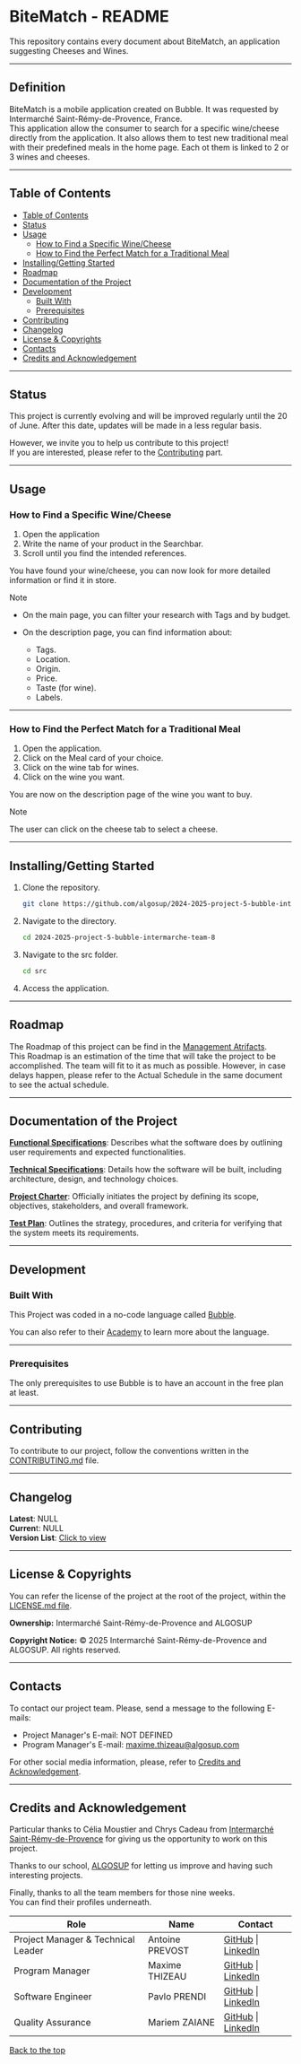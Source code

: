 # BiteMatch - README <!-- omit in toc -->

This repository contains every document about BiteMatch, an application suggesting Cheeses and Wines.

---

## Definition <!-- omit in toc -->

BiteMatch is a mobile application created on Bubble. It was requested by Intermarché Saint-Rémy-de-Provence, France. \
This application allow the consumer to search for a specific wine/cheese directly from the application. It also allows them to test new traditional meal with their predefined meals in the home page. Each ot them is linked to 2 or 3 wines and cheeses.

---

## Table of Contents

- [Table of Contents](#table-of-contents)
- [Status](#status)
- [Usage](#usage)
  - [How to Find a Specific Wine/Cheese](#how-to-find-a-specific-winecheese)
  - [How to Find the Perfect Match for a Traditional Meal](#how-to-find-the-perfect-match-for-a-traditional-meal)
- [Installing/Getting Started](#installinggetting-started)
- [Roadmap](#roadmap)
- [Documentation of the Project](#documentation-of-the-project)
- [Development](#development)
  - [Built With](#built-with)
  - [Prerequisites](#prerequisites)
- [Contributing](#contributing)
- [Changelog](#changelog)
- [License \& Copyrights](#license--copyrights)
- [Contacts](#contacts)
- [Credits and Acknowledgement](#credits-and-acknowledgement)

---

## Status

This project is currently evolving and will be improved regularly until the 20 of June. After this date, updates will be made in a less regular basis.

However, we invite you to help us contribute to this project! \
If you are interested, please refer to the [Contributing](#contributing) part.

---

## Usage

### How to Find a Specific Wine/Cheese

1. Open the application
2. Write the name of your product in the Searchbar.
3. Scroll until you find the intended references.

You have found your wine/cheese, you can now look for more detailed information or find it in store.

> [!NOTE]
>
> - On the main page, you can filter your research with Tags and by budget.
> - On the description page, you can find information about:
>
>   - Tags.
>   - Location.
>   - Origin.
>   - Price.
>   - Taste (for wine).
>   - Labels.

---

### How to Find the Perfect Match for a Traditional Meal

1. Open the application.
2. Click on the Meal card of your choice.
3. Click on the wine tab for wines.
4. Click on the wine you want.

You are now on the description page of the wine you want to buy.

> [!NOTE]
> The user can click on the cheese tab to select a cheese.

---

## Installing/Getting Started

1. Clone the repository.

   ```bash
   git clone https://github.com/algosup/2024-2025-project-5-bubble-intermarche-team-8
   ```

2. Navigate to the directory.

   ```bash
   cd 2024-2025-project-5-bubble-intermarche-team-8
   ```

3. Navigate to the src folder.

   ```bash
   cd src
   ```

4. Access the application.

<!-- ---

The application is available with the following code:

E-mail: <> \
Password: \ -->

---

## Roadmap

The Roadmap of this project can be find in the [Management Atrifacts](./documents/management/management_artifacts.md#tasks-and-schedule). \
This Roadmap is an estimation of the time that will take the project to be accomplished. The team will fit to it as much as possible. However, in case delays happen, please refer to the Actual Schedule in the same document to see the actual schedule.

---

## Documentation of the Project

**[Functional Specifications](./documents/functional_specification/functional_specification.md)**: Describes what the software does by outlining user requirements and expected functionalities.

**[Technical Specifications](./documents/technical_specification/technical_specification.md)**: Details how the software will be built, including architecture, design, and technology choices.

**[Project Charter](./documents/management/project_charter.md)**: Officially initiates the project by defining its scope, objectives, stakeholders, and overall framework.

**[Test Plan](./documents/quality_assurance/test_plan.md)**: Outlines the strategy, procedures, and criteria for verifying that the system meets its requirements.

---

## Development

### Built With

This Project was coded in a no-code language called [Bubble](https://bubble.io/home/apps).

You can also refer to their [Academy](https://bubble.io/academy) to learn more about the language.

<!-- TODO: In case we need any.
Finally, here are a list of the different plugins used during the project:

| Name | Description |
| ---- | ----------- |
||| -->

---

### Prerequisites

The only prerequisites to use Bubble is to have an account in the free plan at least.

<!-- The applicaion also needs the basic plugins discribed above, their installation guides are written in the [Technical Specification](./documents/technical_specification/technical_specification.md). -->

---

## Contributing

To contribute to our project, follow the conventions written in the [CONTRIBUTING.md](./CONTRIBUTING.md) file.

---

## Changelog

**Latest**: NULL \
**Curren**t: NULL \
**Version List**: [Click to view](https://github.com/algosup/2024-2025-project-5-bubble-intermarche-team-8/tags)

---

## License & Copyrights

You can refer the license of the project at the root of the project, within the [LICENSE.md file](./LICENSE.md).

**Ownership:** Intermarché Saint-Rémy-de-Provence and ALGOSUP

**Copyright Notice:** © 2025 Intermarché Saint-Rémy-de-Provence and ALGOSUP. All rights reserved.

---

## Contacts

To contact our project team. Please, send a message to the following E-mails:

- Project Manager's E-mail: NOT DEFINED
- Program Manager's E-mail: <maxime.thizeau@algosup.com>

For other social media information, please, refer to [Credits and Acknowledgement](#credits-and-acknowledgement).

---

## Credits and Acknowledgement

Particular thanks to Célia Moustier and Chrys Cadeau from [Intermarché Saint-Rémy-de-Provence](https://www.intermarche.com/magasins/12499/saint-remy-de-provence-13210/infos-pratiques?srsltid=AfmBOop0EEl1kweuAi-_Wl8ZxZtGECSZVctJ-8clQ7uBjUKJHChK17Nd) for giving us the opportunity to work on this project.

Thanks to our school, [ALGOSUP](https://algosup.com/en.html) for letting us improve and having such interesting projects.

Finally, thanks to all the team members for those nine weeks. \
You can find their profiles underneath.

| Role                               | Name            | Contact                                                                                                                 |
| ---------------------------------- | --------------- | ----------------------------------------------------------------------------------------------------------------------- |
| Project Manager & Technical Leader | Antoine PREVOST | [GitHub](https://github.com/TechXplorerFR) \| [LinkedIn](https://www.linkedin.com/in/antoine-prevost-dev/?locale=fr_FR) |
| Program Manager                    | Maxime THIZEAU  | [GitHub](https://github.com/MaximeTAlgosup) \| [LinkedIn](https://www.linkedin.com/in/maxime-thizeau-0b311a293/)        |
| Software Engineer                  | Pavlo PRENDI    | [GitHub](https://github.com/PavloPrendi) \| [LinkedIn](https://www.linkedin.com/in/pavlo-prendi/)                       |
| Quality Assurance                  | Mariem ZAIANE   | [GitHub](https://github.com/Mariem-Zaiane) \| [LinkedIn](https://www.linkedin.com/in/mariem-zaiane/)                    |

[Back to the top](#bitematch---readme)
